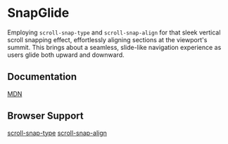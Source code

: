 # SnapGlide

Employing `scroll-snap-type` and `scroll-snap-align` for that sleek vertical scroll snapping effect, effortlessly aligning sections at the viewport's summit. This brings about a seamless, slide-like navigation experience as users glide both upward and downward.

## Documentation

[MDN](https://developer.mozilla.org/en-US/docs/Web/CSS/scroll-snap-type)

## Browser Support

[scroll-snap-type](https://caniuse.com/?search=scroll-snap-type)
[scroll-snap-align](https://caniuse.com/?search=scroll-snap-align)
